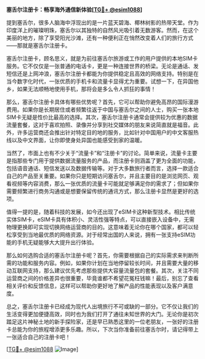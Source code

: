 **塞舌尔注册卡：畅享海外通信新体验[[TG💪+ @esim1088](https://t.me/s/esim1088)]**

提到塞舌尔，很多人脑海中浮现出的是一片蓝天碧海、椰林树影的热带天堂。作为印度洋上的璀璨明珠，塞舌尔以其独特的自然风光吸引着无数游客。然而，在这个美丽的地方，除了享受阳光沙滩，还有一种便利正在悄然改变着人们的旅行方式——那就是塞舌尔注册卡。

塞舌尔注册卡，顾名思义，就是为前往塞舌尔旅游或工作的用户提供的本地SIM卡服务。它不仅仅是一张普通的电话卡，更是一种连接世界的桥梁。无论是通话、发短信还是上网冲浪，塞舌尔注册卡都能为你提供稳定且高效的网络支持。特别是在当今数字化时代，一张优质的手机卡和流量卡显得尤为重要。试想一下，在异国他乡，如果无法顺畅地使用手机，那将会是多么令人抓狂的事情！

那么，塞舌尔注册卡具体有哪些优势呢？首先，它可以帮助你避免高昂的国际漫游费用。如果你是长期居住或者频繁往返于中国与塞舌尔之间的人士，购买一张本地SIM卡无疑是性价比最高的选择。其次，塞舌尔注册卡通常会提供较为优惠的数据流量套餐，这对于喜欢拍照、录像并分享到社交媒体的朋友来说简直就是福音。此外，许多运营商还会推出针对特定目的地的服务，比如针对中国用户的中文客服热线以及中文界面，让你即使身处异国也能感受到家的温暖。

当然了，市面上也有不少关于“流量卡”和“注册卡”的讨论。简单来说，流量卡主要是指那些专门用于提供数据流量服务的产品，而注册卡则涵盖了更为全面的功能，包括语音通话、短信发送以及数据传输等。对于大多数旅行者而言，选择一款适合自己的产品至关重要。如果你只是短期访问塞舌尔，并且主要目的是浏览网页、观看视频等内容消费，那么一张优质的流量卡可能就足够满足你的需求了；但如果你需要频繁进行商务沟通或是想要保留传统的通讯方式，那么注册卡显然是更好的选项。

值得一提的是，随着科技的发展，如今还出现了eSIM卡这种新型技术。相比传统实体SIM卡，eSIM卡具有体积小、灵活性强等特点，可以直接嵌入设备中，无需物理更换即可实现切换网络运营商的目的。这意味着无论你在哪个国家，都可以轻松享受到当地最优质的网络资源。对于经常出国的人来说，拥有一张支持eSIM功能的手机无疑能够大大提升出行体验。

那么如何选购合适的塞舌尔注册卡呢？首先，你需要根据自己的实际需求来判断所需的功能和服务内容。例如，如果你计划在当地停留较长时间，并且需要大量的移动互联网支持，那么建议优先考虑那些提供大容量流量包的套餐。其次，关注不同运营商之间的价格差异也很重要，毕竟谁都不希望花冤枉钱嘛！最后，别忘了查看相关评价和反馈信息，这样可以帮助你更好地了解产品的性能表现以及客户满意度。

总之，塞舌尔注册卡已经成为现代人出境旅行不可或缺的一部分。它不仅让我们的生活变得更加便捷高效，同时也为我们打开了通往未知世界的大门。无论你是初次踏足这片神秘土地的新手探险家，还是早已熟悉这里的一位老朋友，一张好的注册卡总能为你的旅程增添更多乐趣。所以，下次当你准备前往塞舌尔时，请记得带上一张适合自己的注册卡吧！

[[TG💪+ @esim1088](https://t.me/s/esim1088) ![Image](https://i.postimg.cc/4NQfJmqS/Snipaste-2025-05-13-00-14-12.png)]
